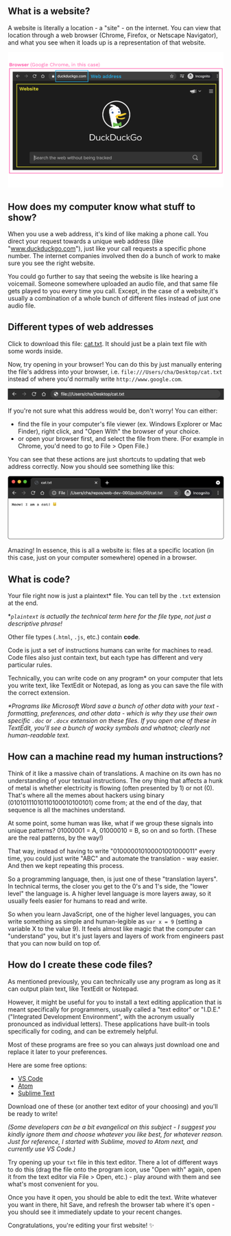 ## What is a website?

A website is literally a location - a "site" - on the internet. You can view that location through a web browser (Chrome, Firefox, or Netscape Navigator), and what you see when it loads up is a representation of that website.

![Pointing to a website, which is the content rendered by a browser.](./assets/00/website-anatomy.png)

## How does my computer know what stuff to show?

When you use a web address, it's kind of like making a phone call. You direct your request towards a unique web address (like "www.duckduckgo.com"), just like your call requests a specific phone number. The internet companies involved then do a bunch of work to make sure you see the right website.

You could go further to say that seeing the website is like hearing a voicemail. Someone somewhere uploaded an audio file, and that same file gets played to you every time you call. Except, in the case of a website,it's usually a combination of a whole bunch of different files instead of just one audio file.

<!-- > ILLUSTRATION: process of requesting & receiving website? maybe in parallel with the phone call process? -->

## Different types of web addresses

Click to download this file: <a href="data:text/plain;charset=UTF-8,Meow! I am a cat! 🐱" download="cat.txt">cat.txt</a>. It should just be a plain text file with some words inside.

Now, try opening in your browser! You can do this by just manually entering the file's address into your browser, i.e. `file:///Users/cha/Desktop/cat.txt` instead of where you'd normally write `http://www.google.com`.

![Using a local filepath in your browser](./assets/00/local-url.png)

If you're not sure what this address would be, don't worry! You can either:

- find the file in your computer's file viewer (ex. Windows Explorer or Mac Finder), right click, and "Open With" the browser of your choice.
- or open your browser first, and select the file from there. (For example in Chrome, you'd need to go to File > Open File.)

You can see that these actions are just shortcuts to updating that web address correctly. Now you should see something like this:

![Viewing a local file in your browser](./assets/00/local-url-open.png)

Amazing! In essence, this is all a website is: files at a specific location (in this case, just on your computer somewhere) opened in a browser.

## What is code?

Your file right now is just a plaintext\* file. You can tell by the `.txt` extension at the end.

\*_`plaintext` is actually the technical term here for the file type, not just a descriptive phrase!_

Other file types (`.html`, `.js`, etc.) contain **code**.

Code is just a set of instructions humans can write for machines to read. Code files also just contain text, but each type has different and very particular rules.

Technically, you can write code on any program\* on your computer that lets you write text, like TextEdit or Notepad, as long as you can save the file with the correct extension.

_\*Programs like Microsoft Word save a bunch of other data with your text - formatting, preferences, and other data - which is why they use their own specific `.doc` or `.docx` extension on these files. If you open one of these in TextEdit, you'll see a bunch of wacky symbols and whatnot; clearly not human-readable text._

## How can a machine read my human instructions?

Think of it like a massive chain of translations. A machine on its own has no understanding of your textual instructions. The ony thing that affects a hunk of metal is whether electricity is flowing (often presented by 1) or not (0). That's where all the memes about hackers using binary (01010111010110100010100101) come from; at the end of the day, that sequence is all the machines understand.

At some point, some human was like, what if we group these signals into unique patterns? 01000001 = A, 01000010 = B, so on and so forth. (These are the real patterns, by the way!)

That way, instead of having to write "010000010100001001000011" every time, you could just write "ABC" and automate the translation - way easier. And then we kept repeating this process.

<!-- > ILLUSTRATION: like the game of telephone, we're passing a message through multiple layers of translators -->

So a programming language, then, is just one of these "translation layers". In technical terms, the closer you get to the 0's and 1's side, the "lower level" the language is. A higher level language is more layers away, so it usually feels easier for humans to read and write.

<!-- > ILLUSTRATION: https://mrgcoding.com/wp-content/uploads/2020/06/language-spectrum.png maybe some robots/machines at one end & people at the other? -->

So when you learn JavaScript, one of the higher level languages, you can write something as simple and human-legible as `var x = 9` (setting a variable X to the value 9). It feels almost like magic that the computer can "understand" you, but it's just layers and layers of work from engineers past that you can now build on top of.

## How do I create these code files?

As mentioned previously, you can technically use any program as long as it can output plain text, like TextEdit or Notepad.

However, it might be useful for you to install a text editing application that is meant specifically for programmers, usually called a "text editor" or "I.D.E." ("Integrated Development Environment", with the acronym usually pronounced as individual letters). These applications have built-in tools specifically for coding, and can be extremely helpful.

Most of these programs are free so you can always just download one and replace it later to your preferences.

Here are some free options:

- [VS Code](https://code.visualstudio.com/download)
- [Atom](https://atom.io/)
- [Sublime Text](https://www.sublimetext.com/)

Download one of these (or another text editor of your choosing) and you'll be ready to write!

_(Some developers can be a bit evangelical on this subject - I suggest you kindly ignore them and choose whatever you like best, for whatever reason. Just for reference, I started with Sublime, moved to Atom next, and currently use VS Code.)_

Try opening up your `txt` file in this text editor. There a lot of different ways to do this (drag the file onto the program icon, use "Open with" again, open it from the text editor via File > Open, etc.) - play around with them and see what's most convenient for you.

Once you have it open, you should be able to edit the text. Write whatever you want in there, hit Save, and refresh the browser tab where it's open - you should see it immediately update to your recent changes.

Congratulations, you're editing your first website! ✨

